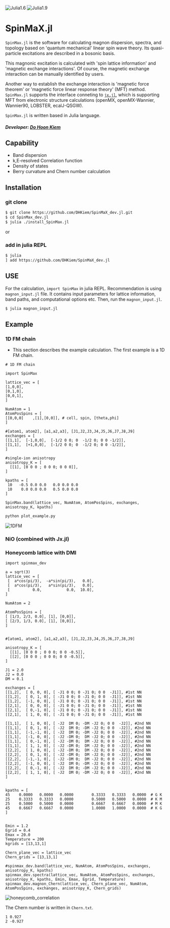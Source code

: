 ![Julia1.6](https://img.shields.io/badge/Julia-1.6-blue.svg?longCache=true)
![Julia1.9](https://img.shields.io/badge/Julia-1.9-blue.svg?longCache=true)

# SpinMaX.jl
`SpinMax.jl` is the software for calculating magnon dispersion, spectra, and topology based on 'quantum mechanical' linear spin wave theory. Its quasi-particle excitations are described in a bosonic basis. 

This magnonic excitation is calculated with 'spin lattice information' and 'magnetic exchange interactions'. Of course, the magnetic exchange interaction can be manually identified by users.

Another way to establish the exchange interaction is 'magnetic force theorem' or 'magnetic force linear response theory' (MFT) method. 
`SpinMax.jl` supports the interface conneting to [`jx.jl`](https://kaist-elst.github.io/Jx.jl/), which is supporting MFT from electronic structure calculations (openMX, openMX-Wannier, Wannier90, LOBSTER, ecalJ-QSGW).

`SpinMax.jl` is written based in Julia language. 

##### Developer: [Do Hoon Kiem](https://dhkiem.github.io/) 

## Capability
* Band dispersion
* k,E-resolved Correlation function 
* Density of states 
* Berry curvature and Chern number calculation

## Installation 

### git clone
```bash
$ git clone https://github.com/DHKiem/SpinMaX_dev.jl.git
$ cd SpinMax_dev.jl
$ julia ./install_SpinMax.jl
```

or

### add in julia REPL
``` bash
$ julia
] add https://github.com/DHKiem/SpinMaX_dev.jl
```



## USE
For the calculation, `import SpinMax` in julia REPL.
Recommendation is using `magnon_input.jl` file. It contains input parameters for lattice information, band paths, and computational options etc.
Then, run the `magnon_input.jl`.
```bash
$ julia magnon_input.jl
```



## Example
### 1D FM chain
* This section describes the example calculation. The first example is a 1D FM chain. 

```
# 1D FM chain

import SpinMax

lattice_vec = [
[1,0,0],
[0,1,0],
[0,0,1],
]

NumAtom = 1
AtomPosSpins = [
[[0,0,0]    ,[1],[0,0]], # cell, spin, [theta,phi]
]

#[atom1, atom2], [a1,a2,a3], [J1,J2,J3,J4,J5,J6,J7,J8,J9]
exchanges = [
[[1,1],  [-1,0,0],  [-1/2 0 0; 0  -1/2 0; 0 0 -1/2]],
[[1,1],  [+1,0,0],  [-1/2 0 0; 0  -1/2 0; 0 0 -1/2]],
]

#single-ion anisotropy
anisotropy_K = [ 
  [[1], [0 0 0 ; 0 0 0; 0 0 0]],
]

kpaths = [
 10   -0.5 0.0 0.0   0.0 0.0 0.0
 10    0.0 0.0 0.0   0.5 0.0 0.0
]

SpinMax.band(lattice_vec, NumAtom, AtomPosSpins, exchanges, anisotropy_K, kpaths)
```

``` bash
python plot_example.py
```

![1DFM](./docs/fig/1DFM.png)

### NiO (combined with Jx.jl)


### Honeycomb lattice with DMI
```
import spinmax_dev

a = sqrt(3)
lattice_vec = [
 [  a*cos(pi/3),  -a*sin(pi/3),   0.0],
 [  a*cos(pi/3),   a*sin(pi/3),   0.0],
 [          0.0,           0.0,  10.0],
]

NumAtom = 2

AtomPosSpins = [
[ [1/3, 2/3, 0.0], [1], [0,0]],
[ [2/3, 1/3, 0.0], [1], [0,0]],
]


#[atom1, atom2], [a1,a2,a3], [J1,J2,J3,J4,J5,J6,J7,J8,J9]

anisotropy_K = [
  [[1], [0 0 0 ; 0 0 0; 0 0 -0.5]],
  [[2], [0 0 0 ; 0 0 0; 0 0 -0.5]],
]

J1 = 2.0
J2 = 0.0
DM = 0.1

exchanges = [
[[1,2],  [ 0, 0, 0], [ -J1 0 0; 0 -J1 0; 0 0  -J1]], #1st NN
[[1,2],  [ 0, 1, 0], [ -J1 0 0; 0 -J1 0; 0 0  -J1]], #1st NN
[[1,2],  [-1, 0, 0], [ -J1 0 0; 0 -J1 0; 0 0  -J1]], #1st NN
[[2,1],  [ 0, 0, 0], [ -J1 0 0; 0 -J1 0; 0 0  -J1]], #1st NN
[[2,1],  [ 0,-1, 0], [ -J1 0 0; 0 -J1 0; 0 0  -J1]], #1st NN
[[2,1],  [ 1, 0, 0], [ -J1 0 0; 0 -J1 0; 0 0  -J1]], #1st NN

[[1,1],  [ 1, 0, 0], [ -J2  DM 0; -DM -J2 0; 0 0  -J2]], #2nd NN
[[1,1],  [ 0, 1, 0], [ -J2  DM 0; -DM -J2 0; 0 0  -J2]], #2nd NN
[[1,1],  [-1,-1, 0], [ -J2  DM 0; -DM -J2 0; 0 0  -J2]], #2nd NN
[[1,1],  [-1, 0, 0], [ -J2 -DM 0;  DM -J2 0; 0 0  -J2]], #2nd NN
[[1,1],  [ 0,-1, 0], [ -J2 -DM 0;  DM -J2 0; 0 0  -J2]], #2nd NN
[[1,1],  [ 1, 1, 0], [ -J2 -DM 0;  DM -J2 0; 0 0  -J2]], #2nd NN
[[2,2],  [ 1, 0, 0], [ -J2 -DM 0;  DM -J2 0; 0 0  -J2]], #2nd NN
[[2,2],  [ 0, 1, 0], [ -J2 -DM 0;  DM -J2 0; 0 0  -J2]], #2nd NN
[[2,2],  [-1,-1, 0], [ -J2 -DM 0;  DM -J2 0; 0 0  -J2]], #2nd NN
[[2,2],  [-1, 0, 0], [ -J2  DM 0; -DM -J2 0; 0 0  -J2]], #2nd NN
[[2,2],  [ 0,-1, 0], [ -J2  DM 0; -DM -J2 0; 0 0  -J2]], #2nd NN
[[2,2],  [ 1, 1, 0], [ -J2  DM 0; -DM -J2 0; 0 0  -J2]], #2nd NN
]


kpaths = [
45    0.0000   0.0000   0.0000        0.3333   0.3333   0.0000  # G K
25    0.3333   0.3333   0.0000        0.5000   0.5000   0.0000  # K M
25    0.5000   0.5000   0.0000        0.6667   0.6667   0.0000  # M K
45    0.6667   0.6667   0.0000        1.0000   1.0000   0.0000  # K G
]


Emin = 1.2
Egrid = 0.4
Emax = 20.0
Temperature = 200
kgrids = [13,13,1]

Chern_plane_vec = lattice_vec
Chern_grids = [13,13,1]

#spinmax_dev.band(lattice_vec, NumAtom, AtomPosSpins, exchanges, anisotropy_K, kpaths)
spinmax_dev.spectra(lattice_vec, NumAtom, AtomPosSpins, exchanges, anisotropy_K, kpaths, Emin, Emax, Egrid, Temperature)
spinmax_dev.magnon_Chern(lattice_vec, Chern_plane_vec, NumAtom, AtomPosSpins, exchanges, anisotropy_K, Chern_grids)

```
![honeycomb_correlation](./docs/fig/correlation.png)

The Chern number is written in `Chern.txt`.
```
1 0.927
2 -0.927
```

